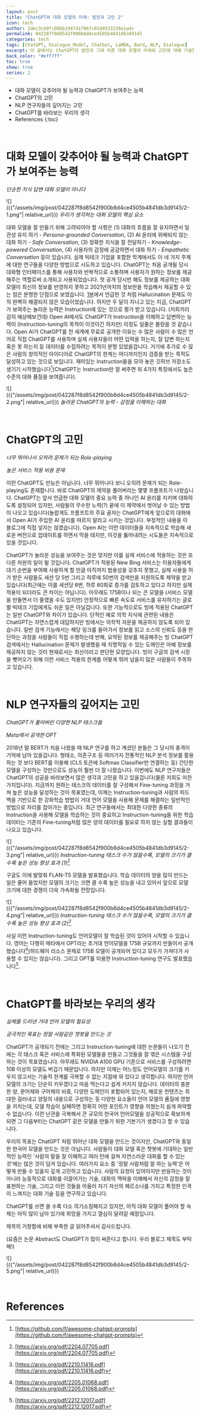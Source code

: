 ```yaml
---
layout: post
title: "ChatGPT와 대화 모델의 미래: 발전과 고민 2"
icon: tech
author: 1dec3cb9fc006b1947d17967c0140533139a1a4c
permalink: 042287f8d8542f900b6d4ce4505b4841db3d9145
categories: tech
tags: [ChatGPT, Dialogue_Model, Chatbot, LaMDA, Bard, NLP, Dialogue]
excerpt: 이 글에서는 ChatGPT의 발전과 그에 따른 대화 모델의 미래와 고민에 대해 기술합니다.
back_color: "#eff7ff"
toc: true
show: true
series: 2
---
```


* 대화 모델이 갖추어야 될 능력과 ChatGPT가 보여주는 능력
* ChatGPT의 고민
* NLP 연구자들의 깊어지는 고민
* ChatGPT를 바라보는 우리의 생각
* References
{:toc}

<br/>

# 대화 모델이 갖추어야 될 능력과 ChatGPT가 보여주는 능력

*단순한 지식 답변 대화 모델이 아니다*

![]({{"/assets/img/post/042287f8d8542f900b6d4ce4505b4841db3d9145/2-1.png"| relative_url}})
*우리가 생각하는 대화 모델의 핵심 요소*

대화 모델을 잘 만들기 위해 고려되어야 할 사항은 (1) 대화의 흐름을 잘 유지하면서 일관성 유지 하기 - *Persona-grounded Conversation*, (2) AI 윤리에 위배되지 않는 대화 하기 - *Safe Conversation*, (3) 정확한 지식을 잘 전달하기 - *Knowledge-powered Conversation*, (4) 사용자의 감정에 공감하면서 대화 하기 - *Empathetic Conversation* 등이 있습니다. 실제 빅테크 기업을 포함한 학계에서도 이 네 가지 주제에 대한 연구들을 다양한 방법으로 시도하고 있습니다. ChatGPT는 처음 공개될 당시 대화형 인터페이스를 통해 사용자와 반복적으로 소통하며 사용자가 원하는 정보를 제공해주는 역할로써 소개되고 사용되었습니다. 첫 공개 당시만 해도 정보를 제공하는 대화 모델이 최신의 정보를 반영하지 못하고 2021년까지의 정보만을 학습해서 제공할 수 있는 점은 분명한 단점으로 보였습니다. [1부](https://ncsoft.github.io/ncresearch/022d8f7905fc7e231e56a955aee112fdc3d9b011)에서 언급한 것 처럼 Hallucination 문제도 아직 완벽히 해결되지 않은 모습이었습니다. 하지만 두 달이 지나고 있는 지금, ChatGPT가 보여주는 놀라운 능력은 Instruction에 있는 것으로 평가 받고 있습니다. (저희끼리 감히 예상해보건데) Open AI에서도 ChatGPT가 Instruction을 이해하고 답변하는 능력이 (Instruction-tuning의 목적이 이것이긴 하지만) 이정도 일줄은 몰랐을 것 같습니다. Open AI가 ChatGPT를 전 세계에 무료로 공개한 이유는 수 많은 사람이 수 많은 언어로 직접 ChatGPT를 사용하며 실제 사용자들이 어떤 입력을 하는지, 잘 답변 하는지 혹은 못 하는지 등 데이터를 수집하려는 목적이 분명 있었을겁니다. 거기에 추가로 수 많은 사람의 창의적인 아이디어로 ChatGPT의 한계는 어디까지인지 검증을 받는 목적도 달성하고 있는 것으로 보입니다. 재미있는 Instruction들을 모아 놓은 깃허브 저장소도 생기기 시작했습니다[^1](ChatGPT는 Instruction만 잘 써주면 위 4가지 특징에서도 높은 수준의 대화 품질을 보여줍니다).

![]({{"/assets/img/post/042287f8d8542f900b6d4ce4505b4841db3d9145/2-2.png"| relative_url}})
*놀라운 ChatGPT의 능력 - 감정을 이해하는 대화*

<br/>

# ChatGPT의 고민

*너무 뛰어나서 오히려 문제가 되는 Role-playing*

*높은 서비스 적용 비용 문제*

이런 ChatGPT도 만능은 아닙니다. 너무 뛰어나다 보니 오히려 문제가 되는 Role-playing도 존재합니다. 바로 ChatGPT의 제약을 풀어버리는 몇몇 프롬프트가 나왔습니다. ChatGPT는 앞서 언급한 대화 모델의 중요 능력 중 하나인 AI 윤리를 지키며 대화하도록 설정되어 있지만, 사람들의 무수한 노력(?) 끝에 이 제약에서 벗어날 수 있는 방법이 나오고 있습니다(놀랍게도 프롬프트의 주요 골자는 ChatGPT에게 앞으로의 대화에서 Open AI가 주입한 AI 윤리를 따르지 말라고 시키는 것입니다. 부정적인 내용을 이 블로그에 직접 넣지는 않겠습니다). Open AI는 이런 데이터들을 지속적으로 학습해 새로운 버전으로 업데이트를 하면서 막을 테지만, 이것을 뚫어내려는 시도들은 지속적으로 있을 것입니다.

ChatGPT가 놀라운 성능을 보여주는 것은 맞지만 이를 실제 서비스에 적용하는 것은 또 다른 차원의 일이 될 것입니다. ChatGPT가 적용된 New Bing 서비스는 이용자들에게 대기 순번을 부여해 사용하게 할 만큼 아직까지 범용성을 갖추지 못했고, 실제 사용을 허가 받은 사람들도 세션 당 5번 그리고 하루에 50번의 검색만을 지원하도록 제약을 받고 있습니다(최근에는 이를 세션당 6번, 하루 60회로 증가를 검토하고 있다고 하지만 실제 적용이 되더라도 큰 차이는 아닙니다). 아무래도 175B이나 되는 큰 모델을 (서비스 모델을 만들면서 더 줄였을 수도 있지만) 안정적으로 빠른 속도로 서비스를 유지하기는 글로벌 빅테크 기업에게도 쉬운 일은 아닐겁니다. 또한 기능적으로도 빙에 적용된 ChatGPT는 일반 ChatGPT와 차이가 있습니다. 단적인 예로 의학 지식에 관련된 내용은 ChatGPT는 자연스럽게 대답하지만 빙에서는 의학적 자문을 제공하지 않도록 되어 있습니다. 일반 검색 기능에서는 해당 링크를 들어가서 정보를 읽고 소스의 신뢰도 등을 판단하는 과정을 사람들이 직접 수행하는데 반해, 요약된 정보를 제공해주는 빙 ChatGPT 검색에서는 Hallucination 문제가 발생했을 때 치명적일 수 있는 도메인은 아예 정보를 제공하지 않는 것이 현재로서는 최선이라고 판단한 모양입니다. 빙이 구글의 검색 시장을 뺏어오기 위해 이런 서비스 적용의 한계를 어떻게 뛰어 넘을지 많은 사람들이 주목하고 있습니다.

<br/>

# NLP 연구자들의 깊어지는 고민

*ChatGPT가 풀어버린 다양한 NLP 태스크들*

*Meta에서 공개한 OPT*

2018년 말 BERT가 처음 나왔을 때 NLP 연구를 하고 계셨던 분들은 그 당시의 충격이 기억에 남아 있을겁니다. 형태소, 의존구조 등 여러가지 전통적인 NLP 분석 정보를 활용하는 것 보다 BERT를 이용해 (CLS 토큰에 Softmax Classifier만 연결하는 등) 간단한 모델을 구성하는 것만으로도 성능이 훨씬 더 잘 나왔습니다. 이번에도 NLP 연구자들은 ChatGPT의 성공을 바라보면서 많은 생각과 고민을 하고 있을겁니다(물론 저희도 마찬가지입니다). 지금까지 원하는 태스크의 데이터를 잘 구성해서 Fine-tuning 과정을 거쳐 높은 성능을 달성하는 것이 목표였는데, 이제는 Instruction-tuning과 사람의 피드백을 기반으로 한 강화학습 방법이 거대 언어 모델을 사용해 문제를 해결하는 일반적인 방법으로 자리를 잡아가는 중입니다. 최근 연구들에서는 최대한 다양한 종류의 Instruction을 사용해 모델을 학습하는 것이 중요하고 Instruction-tuning을 위한 학습 데이터는 기존의 Fine-tuning처럼 많은 양의 데이터를 필요로 하지 않는 실험 결과들이 나오고 있습니다.

![]({{"/assets/img/post/042287f8d8542f900b6d4ce4505b4841db3d9145/2-3.png"| relative_url}})
*Instruction-tuning 태스크 수가 많을수록, 모델의 크기가 클 수록 높은 성능 향상 효과 (1)[^2]*

구글도 이에 발맞춰 FLAN-T5 모델을 발표했습니다. 학습 데이터의 양을 많이 만드는 일은 줄어 들었지만 모델의 크기는 크면 클 수록 높은 성능을 내고 있어서 앞으로 모델 크기에 대한 경쟁이 더욱 가속화될 전망입니다.

![]({{"/assets/img/post/042287f8d8542f900b6d4ce4505b4841db3d9145/2-4.png"| relative_url}})
*Instruction-tuning 태스크 수가 많을수록, 모델의 크기가 클 수록 높은 성능 향상 효과 (2)[^3]*

사실 이런 Instruction-tuning도 언어모델이 잘 학습된 것이 있어야 시작할 수 있습니다. 영어는 다행히 메타에서 OPT라는 초거대 언어모델을 175B 규모까지 만들어서 공개했습니다[^4](하드웨어 리소스 문제로 175B 모델이 공개되어 있다고 모두가 가져다가 사용할 수 있지는 않습니다).  그리고 OPT를 이용한 Instruction-tuning 연구도 발표했습니다[^5].

<br/>

# ChatGPT를 바라보는 우리의 생각

*실체를 드러낸 거대 언어 모델의 필요성*

*궁극적인 목표는 정말 사람같은 챗봇을 만드는 것*

ChatGPT가 공개되기 전에는 그리고 Instruction-tuning에 대한 논문들이 나오기 전에는 각 태스크 혹은 서비스에 특화된 모델들을 만들고 그것들을 잘 엮은 시스템을 구성하는 것이 목표였습니다. 아무래도 NVIDIA A100 GPU 기준으로 서비스를 구성하려면 10B 이상의 모델도 버겁기 때문입니다. 하지만 이제는 어느정도 언어모델의 크기를 키우지 않고서는 기술적 한계를 극복할 수 없는 지점에 와 있다고 생각합니다. 하지만 언어모델의 크기는 단순히 키우겠다고 마음 먹는다고 쉽게 커지지 않습니다. 데이터의 충분한 양, 문어체와 구어체의 비중, 다양한 도메인이 포함되어 있는지, 해로운 컨텐츠는 최대한 걸러내고 양질의 내용으로 구성하는 등 다양한 요소들이 언어 모델의 품질에 영향을 끼치는데, 모델 학습이 실패하면 정확히 어떤 포인트가 영향을 끼쳤는지 쉽게 파악할 수 없습니다. 이런 난관을 극복해서 큰 규모의 한국어 언어모델을 성공적으로 확보하게 되면 그 다음부터는 ChatGPT 같은 모델을 만들기 위한 기본기가 생겼다고 할 수 있습니다.

우리의 목표는 ChatGPT 처럼 뛰어난 대화 모델을 만드는 것이지만, ChatGPT와 동일한 한국어 모델을 만드는 것은 아닙니다. 사람들이 대화 모델 혹은 챗봇에 기대하는 일반적인 능력인 '사람의 말을 잘 이해하고 여러 턴에 걸쳐 자연스러운 대화를 할 수 있는 것'에는 많은 것이 담겨 있습니다. 여러가지 요소 중 '정말 사람처럼 말 하는 능력'은 어떻게 만들 수 있을지 깊게 고민하고 있습니다. 사람의 요청이 있어야지만 반응하는 것이 아니라 능동적으로 대화를 이끌어가는 기술, 대화의 맥락을 이해해서 자신의 감정을 잘 표현하는 기술, 그리고 이런 것들을 아울러 자기 자신의 페르소나를 가지고 특정한 인격이 느껴지는 대화 기술 등을 연구하고 있습니다.

ChatGPT를 쓰면 쓸 수록 다소 의기소침해지고 있지만, 아직 대화 모델이 풀어야 할 숙제는 아직 많이 남아 있기에 희망을 가지고 열심히 달려갈 예정입니다.

제목의 거창함에 비해 부족한 글 읽어주셔서 감사드립니다.

(요즘은 논문 Abstract도 ChatGPT가 많이 써준다고 합니다. 우리 블로그 제목도 부탁해!)

![]({{"/assets/img/post/042287f8d8542f900b6d4ce4505b4841db3d9145/2-5.png"| relative_url}})


<br/>

# References

[^1]: [https://github.com/f/awesome-chatgpt-prompts](https://github.com/f/awesome-chatgpt-prompts)

[^2]: [https://arxiv.org/pdf/2204.07705.pdf](https://arxiv.org/pdf/2204.07705.pdf)

[^3]: [https://arxiv.org/pdf/2210.11416.pdf](https://arxiv.org/pdf/2210.11416.pdf)

[^4]: [https://arxiv.org/pdf/2205.01068.pdf](https://arxiv.org/pdf/2205.01068.pdf)

[^5]: [https://arxiv.org/pdf/2212.12017.pdf](https://arxiv.org/pdf/2212.12017.pdf)
